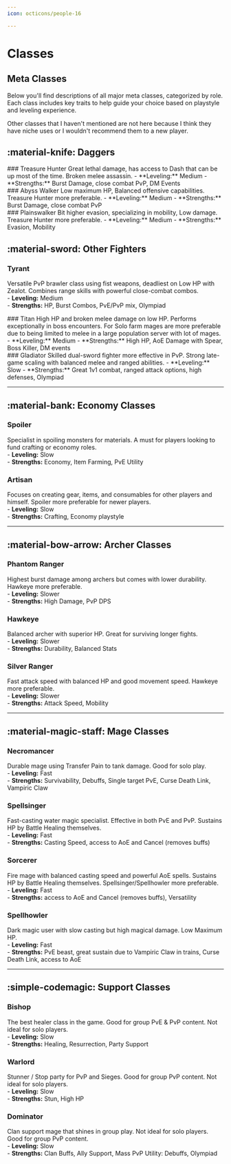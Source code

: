 ```yaml
---
icon: octicons/people-16

---
```



# Classes

## Meta Classes

Below you'll find descriptions of all major meta classes, categorized by role. Each class includes key traits to help guide your choice based on playstyle and leveling experience.

Other classes that I haven't mentioned are not here because I think they have niche uses or I wouldn't recommend them to a new player.

<div class="meta-classes-section" markdown>

## :material-knife: Daggers
<div class="class-grid" markdown>

<div class="class-card" markdown>
### Treasure Hunter
  Great lethal damage, has access to Dash that can be up most of the time. Broken melee assassin.  
    - **Leveling:** Medium  
    - **Strengths:** <span class="strengths">Burst Damage, close combat PvP, DM Events</span>
</div>

<div class="class-card" markdown> 
### Abyss Walker 
  Low maximum HP, Balanced offensive capabilities. Treasure Hunter more preferable.  
    - **Leveling:** Medium  
    - **Strengths:** <span class="strengths">Burst Damage, close combat PvP </span>
</div>

<div class="class-card" markdown> 
### Plainswalker 
  Bit higher evasion, specializing in mobility, Low damage. Treasure Hunter more preferable.  
    - **Leveling:** Medium  
    - **Strengths:** <span class="strengths">Evasion, Mobility</span>
</div>


## :material-sword: Other Fighters
<div class="class-card" markdown>

### Tyrant  
  Versatile PvP brawler class using fist weapons, deadliest on Low HP with Zealot. Combines range skills with powerful close-combat combos.  
    - **Leveling:** Medium  
    - **Strengths:** <span class="strengths">HP, Burst Combos, PvE/PvP mix, Olympiad</span>

</div>

<div class="class-card" markdown>
### Titan  
  High HP and broken melee damage on low HP. Performs exceptionally in boss encounters. For Solo farm mages are more preferable due to being limited to melee in a large population server with lot of mages.  
    - **Leveling:** Medium  
    - **Strengths:** <span class="strengths">High HP, AoE Damage with Spear, Boss Killer, DM events</span>
</div>

<div class="class-card" markdown>
### Gladiator
  Skilled dual-sword fighter more effective in PvP. Strong late-game scaling with balanced melee and ranged abilities.  
    - **Leveling:** Slow  
    - **Strengths:** <span class="strengths">Great 1v1 combat, ranged attack options, high defenses, Olympiad</span>
</div>

<hr class="role-divider">

## :material-bank: Economy Classes

<div class="class-card" markdown>

### Spoiler  
  Specialist in spoiling monsters for materials. A must for players looking to fund crafting or economy roles.  
    - **Leveling:** Slow  
    - **Strengths:** <span class="strengths">Economy, Item Farming, PvE Utility</span>

</div>

<div class="class-card" markdown>

### Artisan 
  Focuses on creating gear, items, and consumables for other players and himself. Spoiler more preferable for newer players.  
    - **Leveling:** Slow  
    - **Strengths:** <span class="strengths">Crafting, Economy playstyle</span>

</div>

<hr class="role-divider">

## :material-bow-arrow: Archer Classes

<div class="class-card" markdown>

### Phantom Ranger
  Highest burst damage among archers but comes with lower durability. Hawkeye more preferable.  
    - **Leveling:** Slower  
    - **Strengths:** <span class="strengths">High Damage, PvP DPS</span>

</div>

<div class="class-card" markdown>

### Hawkeye  
  Balanced archer with superior HP. Great for surviving longer fights.  
    - **Leveling:** Slower  
    - **Strengths:** <span class="strengths">Durability, Balanced Stats</span>

</div>

<div class="class-card" markdown>

### Silver Ranger 
  Fast attack speed with balanced HP and good movement speed. Hawkeye more preferable.  
    - **Leveling:** Slower  
    - **Strengths:** <span class="strengths">Attack Speed, Mobility</span>

</div>

<hr class="role-divider">

## :material-magic-staff: Mage Classes

<div class="class-card" markdown>

### Necromancer 
  Durable mage using Transfer Pain to tank damage. Good for solo play.  
    - **Leveling:** Fast  
    - **Strengths:** <span class="strengths">Survivability, Debuffs, Single target PvE, Curse Death Link, Vampiric Claw</span>  

</div>

<div class="class-card" markdown>

### Spellsinger  
  Fast-casting water magic specialist. Effective in both PvE and PvP. Sustains HP by Battle Healing themselves.  
    - **Leveling:** Fast   
    - **Strengths:** <span class="strengths">Casting Speed, access to AoE and Cancel (removes buffs)</span>

</div>

<div class="class-card" markdown>

### Sorcerer
  Fire mage with balanced casting speed and powerful AoE spells. Sustains HP by Battle Healing themselves. Spellsinger/Spellhowler more preferable.  
    - **Leveling:** Fast  
    - **Strengths:** <span class="strengths">access to AoE and Cancel (removes buffs), Versatility</span>

</div>

<div class="class-card" markdown>

### Spellhowler
  Dark magic user with slow casting but high magical damage. Low Maximum HP.  
    - **Leveling:** Fast  
    - **Strengths:** <span class="strengths">PvE beast, great sustain due to Vampiric Claw in trains, Curse Death Link, access to AoE</span>

</div>

<hr class="role-divider">

## :simple-codemagic: Support Classes

<div class="class-card" markdown>

### Bishop
  The best healer class in the game. Good for group PvE & PvP content. Not ideal for solo players.   
    - **Leveling:** Slow  
    - **Strengths:** <span class="strengths">Healing, Resurrection, Party Support</span>

</div>

<div class="class-card" markdown>

### Warlord  
  Stunner / Stop party for PvP and Sieges. Good for group PvP content. Not ideal for solo players.  
    - **Leveling:** Slow  
    - **Strengths:** <span class="strengths">Stun, High HP</span>

</div>

<div class="class-card" markdown>

### Dominator
  Clan support mage that shines in group play. Not ideal for solo players. Good for group PvP content.   
    - **Leveling:** Slow   
    - **Strengths:** <span class="strengths">Clan Buffs, Ally Support, Mass PvP Utility: Debuffs, Olympiad</span>
</div>
</div>
</div>